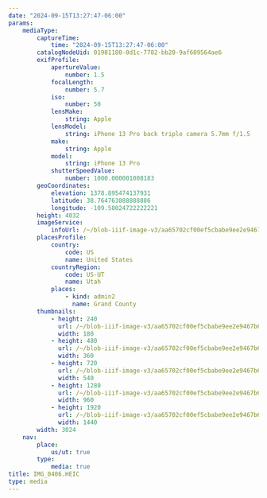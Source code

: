 ```yaml
---
date: "2024-09-15T13:27:47-06:00"
params:
    mediaType:
        captureTime:
            time: "2024-09-15T13:27:47-06:00"
        catalogNodeUid: 01981180-0d1c-7782-bb20-9af609564ae6
        exifProfile:
            apertureValue:
                number: 1.5
            focalLength:
                number: 5.7
            iso:
                number: 50
            lensMake:
                string: Apple
            lensModel:
                string: iPhone 13 Pro back triple camera 5.7mm f/1.5
            make:
                string: Apple
            model:
                string: iPhone 13 Pro
            shutterSpeedValue:
                number: 1000.000001008183
        geoCoordinates:
            elevation: 1378.895474137931
            latitude: 38.764763888888886
            longitude: -109.58024722222221
        height: 4032
        imageService:
            infoUrl: /~/blob-iiif-image-v3/aa65702cf00ef5cbabe9ee2e9467b6be2ad1ae25b77a050e1620b8aba9bd77e5/info.json
        placesProfile:
            country:
                code: US
                name: United States
            countryRegion:
                code: US-UT
                name: Utah
            places:
                - kind: admin2
                  name: Grand County
        thumbnails:
            - height: 240
              url: /~/blob-iiif-image-v3/aa65702cf00ef5cbabe9ee2e9467b6be2ad1ae25b77a050e1620b8aba9bd77e5/full/180%2C240/0/default.jpg
              width: 180
            - height: 480
              url: /~/blob-iiif-image-v3/aa65702cf00ef5cbabe9ee2e9467b6be2ad1ae25b77a050e1620b8aba9bd77e5/full/360%2C480/0/default.jpg
              width: 360
            - height: 720
              url: /~/blob-iiif-image-v3/aa65702cf00ef5cbabe9ee2e9467b6be2ad1ae25b77a050e1620b8aba9bd77e5/full/540%2C720/0/default.jpg
              width: 540
            - height: 1280
              url: /~/blob-iiif-image-v3/aa65702cf00ef5cbabe9ee2e9467b6be2ad1ae25b77a050e1620b8aba9bd77e5/full/960%2C1280/0/default.jpg
              width: 960
            - height: 1920
              url: /~/blob-iiif-image-v3/aa65702cf00ef5cbabe9ee2e9467b6be2ad1ae25b77a050e1620b8aba9bd77e5/full/1440%2C1920/0/default.jpg
              width: 1440
        width: 3024
    nav:
        place:
            us/ut: true
        type:
            media: true
title: IMG_0406.HEIC
type: media
---
```

